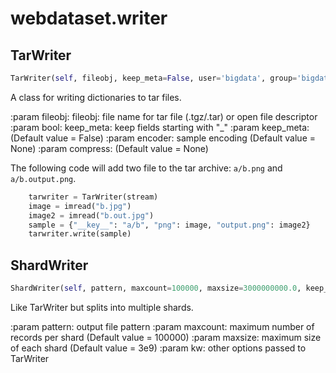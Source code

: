 # webdataset.writer

## TarWriter
```python
TarWriter(self, fileobj, keep_meta=False, user='bigdata', group='bigdata', mode=292, compress=None, encoder=True)
```
A class for writing dictionaries to tar files.

:param fileobj: fileobj: file name for tar file (.tgz/.tar) or open file descriptor
:param bool: keep_meta: keep fields starting with "_"
:param keep_meta:  (Default value = False)
:param encoder: sample encoding (Default value = None)
:param compress:  (Default value = None)

The following code will add two file to the tar archive: `a/b.png` and
`a/b.output.png`.

```Python
    tarwriter = TarWriter(stream)
    image = imread("b.jpg")
    image2 = imread("b.out.jpg")
    sample = {"__key__": "a/b", "png": image, "output.png": image2}
    tarwriter.write(sample)
```

## ShardWriter
```python
ShardWriter(self, pattern, maxcount=100000, maxsize=3000000000.0, keep_meta=False, user=None, group=None, compress=None, post=None, **kw)
```
Like TarWriter but splits into multiple shards.

:param pattern: output file pattern
:param maxcount: maximum number of records per shard (Default value = 100000)
:param maxsize: maximum size of each shard (Default value = 3e9)
:param kw: other options passed to TarWriter


